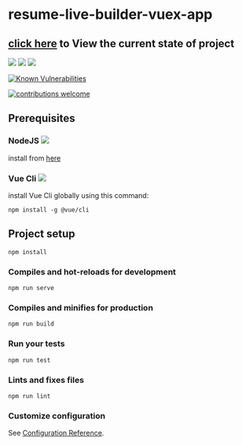 # resume-live-builder-vuex-app


## [click here](https://ibra4.github.io/resume-builder-vuex-app/) to View the current state of project

![](https://img.shields.io/badge/vue-3.9.2-green?style=flat)
![](https://img.shields.io/badge/Node.js-10.16.0-green?style=flat)
![](https://img.shields.io/badge/npm%20package-6.10.1-green?style=flat)

[![Known Vulnerabilities](https://snyk.io//test/github/ibra4/resume-live-builder-vuex-app/badge.svg?targetFile=package.json)](https://snyk.io//test/github/ibra4/resume-live-builder-vuex-app?targetFile=package.json)

[![contributions welcome](https://img.shields.io/badge/contributions-welcome-brightgreen.svg?style=flat)](https://github.com/ibra4/resume-live-builder-vuex-app/issues)





## Prerequisites
### NodeJS ![](https://img.shields.io/badge/prerequisite-Node.js-blue?style=plastic)

install from [here](https://nodejs.org/en/download/)

### Vue Cli ![](https://img.shields.io/badge/prerequisite-Vue%20Cli-blue?style=plastic)

install Vue Cli globally using this command:

`npm install -g @vue/cli`


## Project setup
```
npm install
```

### Compiles and hot-reloads for development
```
npm run serve
```

### Compiles and minifies for production
```
npm run build
```

### Run your tests
```
npm run test
```

### Lints and fixes files
```
npm run lint
```

### Customize configuration
See [Configuration Reference](https://cli.vuejs.org/config/).
